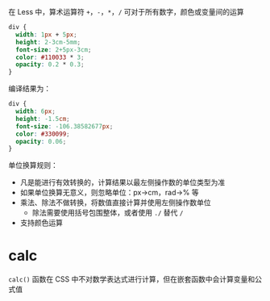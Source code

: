 在 Less 中，算术运算符 `+`，`-`，`*`，`/` 可对于所有数字，颜色或变量间的运算

```CSS
div {  
  width: 1px + 5px;  
  height: 2-3cm-5mm;  
  font-size: 2+5px-3cm;  
  color: #110033 * 3;  
  opacity: 0.2 * 0.3;  
}
```

编译结果为：

```CSS
div {  
  width: 6px;  
  height: -1.5cm;  
  font-size: -106.38582677px;  
  color: #330099;  
  opacity: 0.06;  
}
```

单位换算规则：
- 凡是能进行有效转换的，计算结果以最左侧操作数的单位类型为准
- 如果单位换算无意义，则忽略单位：px->cm，rad->% 等
- 乘法、除法不做转换，将数值直接计算并使用左侧操作数单位
	- 除法需要使用括号包围整体，或者使用 `./` 替代 `/`
- 支持颜色运算
# calc

`calc()` 函数在 CSS 中不对数学表达式进行计算，但在嵌套函数中会计算变量和公式值